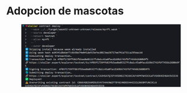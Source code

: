 # Adopcion de mascotas

<figure><img src="../.gitbook/assets/image (4).png" alt=""><figcaption></figcaption></figure>
